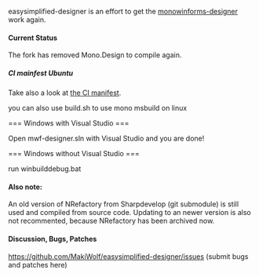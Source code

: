 easysimplified-designer is an effort to get the [monowinforms-designer](https://github.com/mono/mwf-designer) work again.

#### Current Status

The fork has removed Mono.Design to compile again.

##### CI mainfest Ubuntu
Take also a look at [the CI manifest](/.github/workflows/build.yml).

you can also use build.sh to use mono msbuild on linux

=== Windows with Visual Studio ===

Open mwf-designer.sln with Visual Studio and you are done!

=== Windows without Visual Studio ===

run winbuilddebug.bat

#### Also note:
An old version of NRefactory from Sharpdevelop (git submodule) is still used and compiled from source code. Updating to an newer version is also not recommented, because NRefactory has been archived now.

#### Discussion, Bugs, Patches
https://github.com/MakiWolf/easysimplified-designer/issues (submit bugs and patches here)
